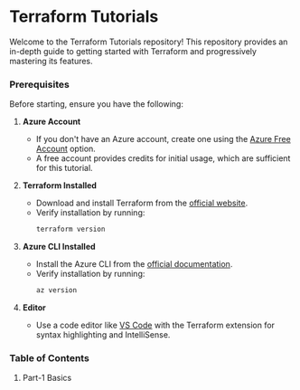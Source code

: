 # Terraform Tutorials

Welcome to the Terraform Tutorials repository! This repository provides an in-depth guide to getting started with Terraform and progressively mastering its features.

### Prerequisites

Before starting, ensure you have the following:

1. **Azure Account**  
   - If you don't have an Azure account, create one using the [Azure Free Account](https://azure.microsoft.com/free) option.  
   - A free account provides credits for initial usage, which are sufficient for this tutorial.

2. **Terraform Installed**  
   - Download and install Terraform from the [official website](https://www.terraform.io/downloads).
   - Verify installation by running:
     ```bash
     terraform version
     ```

3. **Azure CLI Installed**  
   - Install the Azure CLI from the [official documentation](https://learn.microsoft.com/en-us/cli/azure/install-azure-cli).  
   - Verify installation by running:
     ```bash
     az version
     ```

4. **Editor**  
   - Use a code editor like [VS Code](https://code.visualstudio.com/) with the Terraform extension for syntax highlighting and IntelliSense.
     
### Table of Contents
1. Part-1 Basics
